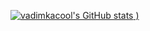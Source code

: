 [![vadimkacool's GitHub stats](https://github-readme-stats.vercel.app/api?username=vadimkacool&count_private=true)
)](https://github.com/anuraghazra/github-readme-stats)
